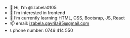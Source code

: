 - 👋 Hi, I’m @izabela0105
- 👀 I’m interested in frontend 
- 🌱 I’m currently learning HTML, CSS, Bootsrap, JS, React
- 📫 email: izabela.gavrila95@gmail.com
- 📞 phone number: 0746 414 550

<!---
izabela0105/izabela0105 is a ✨ special ✨ repository because its `README.md` (this file) appears on your GitHub profile.
You can click the Preview link to take a look at your changes.
--->
